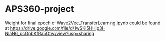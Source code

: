 # APS360-project

Weight for final epoch of Wave2Vec_TransferLearning.ipynb could be found at https://drive.google.com/file/d/1wSKi5HHjp3I-NlaN6_pcGpbKfRa5Otwj/view?usp=sharing
